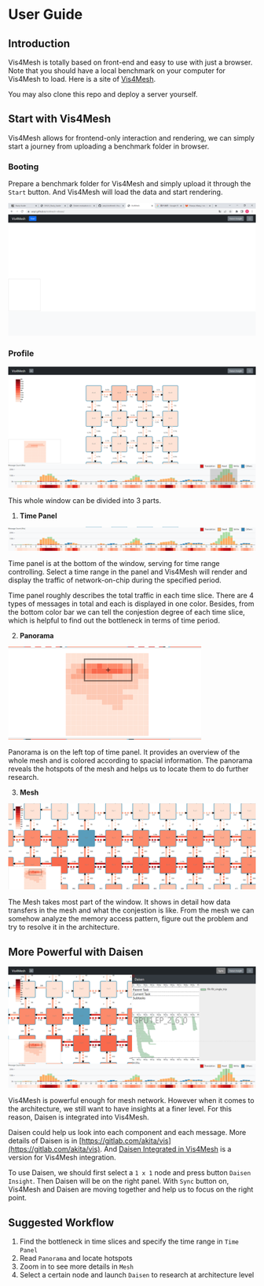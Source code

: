 # User Guide

## Introduction

Vis4Mesh is totally based on front-end and easy to use with just a browser. Note that you should have a local benchmark on your computer for Vis4Mesh to load. Here is a site of [Vis4Mesh](https://ueqri.github.io/vis4mesh-release/).

You may also clone this repo and deploy a server yourself.

## Start with Vis4Mesh

Vis4Mesh allows for frontend-only interaction and rendering, we can simply start a journey from uploading a benchmark folder in browser.

### Booting

Prepare a benchmark folder for Vis4Mesh and simply upload it through the `Start` button. And Vis4Mesh will load the data and start rendering.

![Booting Panel](./images/boot.png)

### Profile

![Profile](./images/profile.png)

This whole window can be divided into 3 parts.

1. **Time Panel**
   
![Time Panel](./images/time-panel.png)

Time panel is at the bottom of the window, serving for time range controlling. Select a time range in the panel and Vis4Mesh will render and display the traffic of network-on-chip during the specified period.

Time panel roughly describes the total traffic in each time slice. There are 4 types of messages in total and each is displayed in one color. Besides, from the bottom color bar we can tell the conjestion degree of each time slice, which is helpful to find out the bottleneck in terms of time period.

2. **Panorama**

![Panorama](./images/panorama.png)

Panorama is on the left top of time panel. It provides an overview of the whole mesh and is colored according to spacial information. The panorama reveals the hotspots of the mesh and helps us to locate them to do further research.

3. **Mesh**

![Mesh](./images/mesh.png)

The Mesh takes most part of the window. It shows in detail how data transfers in the mesh and what the conjestion is like. From the mesh we can somehow analyze the memory access pattern, figure out the problem and try to resolve it in the architecture.

## More Powerful with Daisen

![Daisen](./images/daisen.png)

Vis4Mesh is powerful enough for mesh network. However when it comes to the architecture, we still want to have insights at a finer level. For this reason, Daisen is integrated into Vis4Mesh.

Daisen could help us look into each component and each message. More details of Daisen is in [https://gitlab.com/akita/vis](https://gitlab.com/akita/vis). And [Daisen Integrated in Vis4Mesh](https://gitlab.com/wsyy0619/vis) is a version for Vis4Mesh integration.

To use Daisen, we should first select a `1 x 1` node and press button `Daisen Insight`. Then Daisen will be on the right panel. With `Sync` button on, Vis4Mesh and Daisen are moving together and help us to focus on the right point.

## Suggested Workflow

1. Find the bottleneck in time slices and specify the time range in `Time Panel`
2. Read `Panorama` and locate hotspots
3. Zoom in to see more details in `Mesh`
4. Select a certain node and launch `Daisen` to research at architecture level





